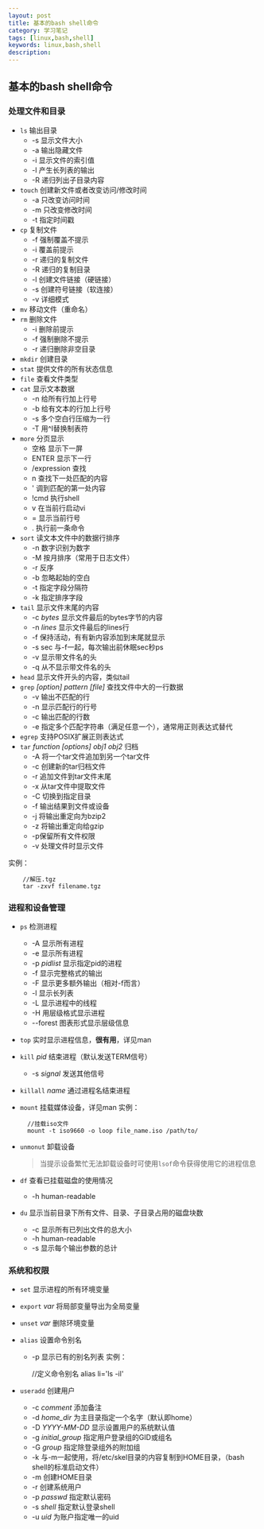 ```yaml
---
layout: post
title: 基本的bash shell命令
category: 学习笔记
tags: [linux,bash,shell]
keywords: linux,bash,shell
description:
---
```


## 基本的bash shell命令

### 处理文件和目录

* `ls` 输出目录
    - -s 显示文件大小
    - -a 输出隐藏文件
    - -i 显示文件的索引值
    - -l 产生长列表的输出
    - -R 递归列出子目录内容
* `touch` 创建新文件或者改变访问/修改时间
    - -a 只改变访问时间
    - -m 只改变修改时间
    - -t 指定时间戳
* `cp` 复制文件
    - -f 强制覆盖不提示
    - -i 覆盖前提示
    - -r 递归的复制文件
    - -R 递归的复制目录
    - -l 创建文件链接（硬链接）
    - -s 创建符号链接（软连接）
    - -v 详细模式
* `mv` 移动文件（重命名）
* `rm` 删除文件
    - -i 删除前提示
    - -f 强制删除不提示
    - -r 递归删除非空目录
* `mkdir` 创建目录
* `stat` 提供文件的所有状态信息
* `file` 查看文件类型
* `cat` 显示文本数据
    - -n 给所有行加上行号
    - -b 给有文本的行加上行号
    - -s 多个空白行压缩为一行
    - -T 用^I替换制表符
* `more` 分页显示
    - 空格 显示下一屏
    - ENTER 显示下一行
    - /expression 查找
    - n 查找下一处匹配的内容
    - ' 调到匹配的第一处内容
    - !cmd 执行shell
    - v 在当前行启动vi
    - = 显示当前行号
    - . 执行前一条命令
* `sort` 读文本文件中的数据行排序
    - -n 数字识别为数字
    - -M 按月排序（常用于日志文件）
    - -r 反序
    - -b 忽略起始的空白
    - -t 指定字段分隔符
    - -k 指定排序字段
* `tail` 显示文件末尾的内容
    - -c *bytes* 显示文件最后的bytes字节的内容
    - -n *lines* 显示文件最后的lines行
    - -f 保持活动，有有新内容添加到末尾就显示
    - -s sec 与-f一起，每次输出前休眠sec秒ps
    - -v 显示带文件名的头
    - -q 从不显示带文件名的头
* `head` 显示文件开头的内容，类似tail
* `grep` *[option] pattern [file]* 查找文件中大的一行数据
    - -v 输出不匹配的行
    - -n 显示匹配行的行号
    - -c 输出匹配的行数
    - -e 指定多个匹配字符串（满足任意一个），通常用正则表达式替代
* `egrep` 支持POSIX扩展正则表达式
* `tar` *function [options] obj1 obj2* 归档
    - -A 将一个tar文件追加到另一个tar文件
    - -c 创建新的tar归档文件
    - -r 追加文件到tar文件末尾
    - -x 从tar文件中提取文件
    - -C 切换到指定目录
    - -f 输出结果到文件或设备
    - -j 将输出重定向为bzip2
    - -z 将输出重定向给gzip
    - -p保留所有文件权限
    - -v 处理文件时显示文件

实例：
        
        //解压.tgz
        tar -zxvf filename.tgz


### 进程和设备管理

* `ps` 检测进程
    - -A 显示所有进程
    - -e 显示所有进程
    - -p *pidlist* 显示指定pid的进程
    - -f 显示完整格式的输出
    - -F 显示更多额外输出（相对-f而言）
    - -l 显示长列表
    - -L 显示进程中的线程
    - -H 用层级格式显示进程
    - --forest 图表形式显示层级信息
* `top` 实时显示进程信息，__很有用__，详见man
* `kill` *pid* 结束进程（默认发送TERM信号）
    - -s *signal* 发送其他信号
* `killall` *name* 通过进程名结束进程
* `mount` 挂载媒体设备，详见man
实例：
        
        //挂载iso文件
        mount -t iso9660 -o loop file_name.iso /path/to/

* `unmonut` 卸载设备
    >当提示设备繁忙无法卸载设备时可使用`lsof`命令获得使用它的进程信息
* `df` 查看已挂载磁盘的使用情况
    - -h human-readable
* `du` 显示当前目录下所有文件、目录、子目录占用的磁盘块数
    - -c 显示所有已列出文件的总大小
    - -h human-readable
    - -s 显示每个输出参数的总计

### 系统和权限

* `set` 显示进程的所有环境变量
* `export` *var* 将局部变量导出为全局变量
* `unset` *var* 删除环境变量
* `alias` 设置命令别名
    - -p 显示已有的别名列表
实例：
        
        //定义命令别名
        alias li='ls -il'

* `useradd` 创建用户
    - -c *comment* 添加备注
    - -d *home_dir* 为主目录指定一个名字（默认即home）
    - -D *YYYY-MM-DD* 显示设置用户的系统默认值
    - -g *initial_group* 指定用户登录组的GID或组名
    - -G *group* 指定除登录组外的附加组
    - -k 与-m一起使用，将/etc/skel目录的内容复制到HOME目录，（bash shell的标准启动文件）
    - -m 创建HOME目录
    - -r 创建系统用户
    - -p *passwd* 指定默认密码
    - -s *shell* 指定默认登录shell
    - -u *uid* 为账户指定唯一的uid

